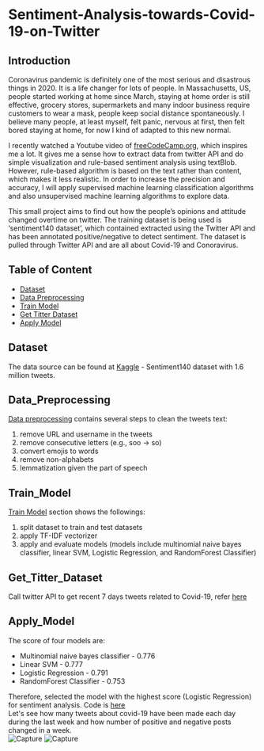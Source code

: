 # Sentiment-Analysis-towards-Covid-19-on-Twitter

## Introduction
Coronavirus pandemic is definitely one of the most serious and disastrous things in 2020. It is a life changer for lots of people. In Massachusetts, US, people started working at home since March, staying at home order is still effective, grocery stores, supermarkets and many indoor business require customers to wear a mask, people keep social distance spontaneously. I believe many people, at least myself, felt panic, nervous at first, then felt bored staying at home, for now I kind of adapted to this new normal. 

I recently watched a Youtube video of [freeCodeCamp.org](https://www.youtube.com/watch?v=1gQ6uG5Ujiw), which inspires me a lot. It gives me a sense how to extract data from twitter API and do simple visualization and rule-based sentiment analysis using textBlob. However, rule-based algorithm is based on the text rather than content, which makes it less realistic. In order to increase the precision and accuracy, I will apply supervised machine learning classification algorithms and also unsupervised machine learning algorithms to explore data. 

This small project aims to find out how the people’s opinions and attitude changed overtime on twitter. The training dataset is being used is ‘sentiment140 dataset’, which contained extracted using the Twitter API and has been annotated positive/negative to detect sentiment. The dataset is pulled through Twitter API and are all about Covid-19 and Conoravirus. 

## Table of Content
- [Dataset](#Dataset) 
- [Data Preprocessing](#Data_Preprocessing)  
- [Train Model](#Train_Model)  
- [Get Titter Dataset](#Get_Titter_Dataset)  
- [Apply Model](#Apply_Model)

## Dataset
The data source can be found at [Kaggle](https://www.kaggle.com/kazanova/notebook) - Sentiment140 dataset with 1.6 million tweets. 

## Data_Preprocessing
<a href="https://github.com/ellenxxiao/Sentiment-Analysis-towards-Covid-19-on-Twitter/blob/master/Text_Preprocessing.py" target="_blank">Data preprocessing</a> contains several steps to clean the tweets text:
1. remove URL and username in the tweets 
2. remove consecutive letters (e.g., soo -> so)
3. convert emojis to words
4. remove non-alphabets 
5. lemmatization given the part of speech

## Train_Model
<a href="https://github.com/ellenxxiao/Sentiment-Analysis-towards-Covid-19-on-Twitter/blob/master/train_model.py" target="_blank">Train Model</a> section shows the followings:
1. split dataset to train and test datasets 
2. apply TF-IDF vectorizer   
3. apply and evaluate models (models include multinomial naive bayes classifier, linear SVM, Logistic Regression, and RandomForest Classifier)   

## Get_Titter_Dataset
Call twitter API to get recent 7 days tweets related to Covid-19, refer <a href="https://github.com/ellenxxiao/Sentiment-Analysis-towards-Covid-19-on-Twitter/blob/master/twitter_search2.py" target="_blank">here</a>

## Apply_Model
The score of four models are:     
- Multinomial naive bayes classifier - 0.776  
- Linear SVM - 0.777    
- Logistic Regression - 0.791     
- RandomForest Classifier - 0.753  
     
Therefore, selected the model with the highest score (Logistic Regression) for sentiment analysis. Code is <a href="https://github.com/ellenxxiao/Sentiment-Analysis-towards-Covid-19-on-Twitter/blob/master/apply_model.py" target="_blank">here</a>      
Let's see how many tweets about covid-19 have been made each day during the last week and how number of positive and negative posts changed in a week.     
![Capture](https://user-images.githubusercontent.com/26680796/90534540-dc1c6f00-e147-11ea-86a8-888136f60137.png)
![Capture](https://user-images.githubusercontent.com/26680796/90534562-e2aae680-e147-11ea-89e6-1cd948b930d5.png)



